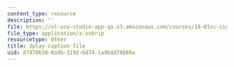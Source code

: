 ```yaml
---
content_type: resource
description: ''
file: https://ol-ocw-studio-app-qa.s3.amazonaws.com/courses/18-01sc-single-variable-calculus-fall-2010/874786388a9b31926d741a96dd79b89a_WHWyW5DIVSU.srt
file_type: application/x-subrip
resourcetype: Other
title: 3play caption file
uid: 87478638-8a9b-3192-6d74-1a96dd79b89a
---
```

